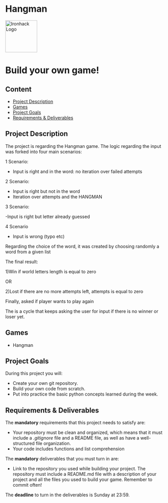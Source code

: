 # Hangman

<img src="https://bit.ly/2VnXWr2" alt="Ironhack Logo" width="100"/>

# Build your own game!

## Content
- [Project Description](#project-description)
- [Games](#games)
- [Project Goals](#project-goals)
- [Requirements & Deliverables](#requirements-&-deliverables)

## Project Description
The project is regarding the Hangman game. The logic regarding the input was forked into four main scenarios:

1 Scenario:
- Input is right and in the word: no iteration over failed attempts

2 Scenario:
- Input is right but not in the word
- Iteration over attempts and the HANGMAN

3 Scenario:

-Input is right but letter already guessed

4 Scenario
- Input is wrong (typo etc)

Regarding the choice of the word, it was created by choosing randomly a word from a given list

The final result:

1)Win if world letters length is equal to zero

OR

2)Lost if there are no more attempts left, attempts is equal to zero

Finally, asked if player wants to play again

The is a cycle that keeps asking the user for input if there is no winner or loser yet.

## Games

* Hangman


## Project Goals
During this project you will:
* Create your own git repository. 
* Build your own code from scratch. 
* Put into practice the basic python concepts learned during the week. 

## Requirements & Deliverables
The **mandatory** requirements that this project needs to satisfy are:  
* Your repository must be clean and organized, which means that it must include a *.gitignore* file and a README file, as well as have a well-structured file organization. 
* Your code includes functions and list comprehension

The **mandatory** deliverables that you must turn in are:
* Link to the repository you used while building your project. The repository must include a README.md file with a description of your project and all the files you used to build your game. Remember to commit often!

The **deadline** to turn in the deliverables is Sunday at 23:59. 
